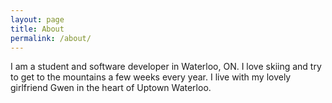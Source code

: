 ```yaml
---
layout: page
title: About
permalink: /about/
---
```


I am a student and software developer in Waterloo, ON. I love skiing and try to get to the mountains a few weeks every year. I live with my lovely girlfriend Gwen in the heart of Uptown Waterloo.
